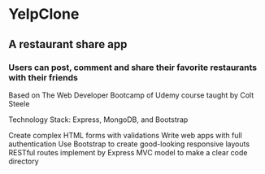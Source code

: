 # YelpClone
## A restaurant share app
### Users can post, comment and share their favorite restaurants with their friends

Based on The Web Developer Bootcamp of Udemy course taught by Colt Steele

Technology Stack: Express, MongoDB, and Bootstrap

Create complex HTML forms with validations
Write web apps with full authentication
Use Bootstrap to create good-looking responsive layouts
RESTful routes implement by Express
MVC model to make a clear code directory
